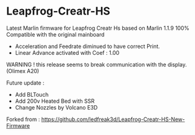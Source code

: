 # Leapfrog-Creatr-HS

Latest Marlin firmware for Leapfrog Creatr Hs based on Marlin 1.1.9
100% Compatible with the original mainboard

 - Acceleration and Feedrate diminued to have correct Print.
 - Linear Advance activated with Coef : 1.00

WARNING ! this release seems to break communication with the display. (Olimex A20)

Future update : 
 - Add BLTouch
 - Add 200v Heated Bed with SSR
 - Change Nozzles by Volcano E3D
 
Forked from : https://github.com/ledfreak3d/Leapfrog-Creatr-HS-New-Firmware

